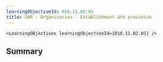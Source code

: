 ```yaml
---
learningObjectiveId: 010.11.02.01
title: SAR - Organisation - Establishment and provision
---
```


```tsx eval
<LearningOBjectives learningObjectiveId={010.11.02.01} />
```

## Summary
